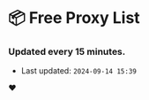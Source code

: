 # :package: Free Proxy List
### Updated every 15 minutes.

- Last updated: `2024-09-14 15:39`

:heart:
